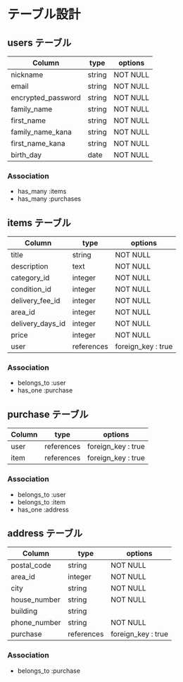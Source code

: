 # テーブル設計

## users テーブル

| Column             | type    | options  |
| ----------------   |-------- |--------- |
| nickname           | string  | NOT NULL |
| email              | string  | NOT NULL |
| encrypted_password | string  | NOT NULL |
| family_name        | string  | NOT NULL |
| first_name         | string  | NOT NULL |
| family_name_kana   | string  | NOT NULL |
| first_name_kana    | string  | NOT NULL |
| birth_day          | date    | NOT NULL |

### Association

- has_many :items
- has_many :purchases

## items テーブル

| Column           | type        | options            |
| ---------------- |------------ |------------------- |
| title            | string      | NOT NULL           |
| description      | text        | NOT NULL           |
| category_id      | integer     | NOT NULL           |
| condition_id     | integer     | NOT NULL           |
| delivery_fee_id  | integer     | NOT NULL           |
| area_id          | integer     | NOT NULL           |
| delivery_days_id | integer     | NOT NULL           |
| price            | integer     | NOT NULL           |
| user             | references  | foreign_key : true |

### Association

- belongs_to :user
- has_one :purchase

## purchase テーブル

| Column | type       | options            |
| ------ |----------- |------------------- |
| user   | references | foreign_key : true |
| item   | references | foreign_key : true |

### Association

- belongs_to :user
- belongs_to :item
- has_one :address

## address テーブル

| Column       | type       | options            |
| ------------ |----------- |------------------- |
| postal_code  | string     | NOT NULL           |
| area_id      | integer    | NOT NULL           |
| city         | string     | NOT NULL           |
| house_number | string     | NOT NULL           |
| building     | string     |                    |
| phone_number | string     | NOT NULL           |
| purchase     | references | foreign_key : true |

### Association

- belongs_to :purchase
